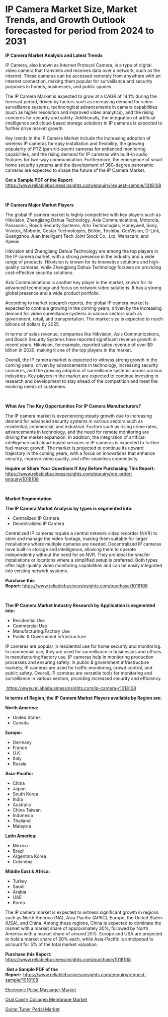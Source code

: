 <p><h1>IP Camera Market Size, Market Trends, and Growth Outlook forecasted for period from 2024 to 2031</h1></p><p><strong>IP Camera Market Analysis and Latest Trends</strong></p>
<p><p>IP Camera, also known as Internet Protocol Camera, is a type of digital video camera that transmits and receives data over a network, such as the internet. These cameras can be accessed remotely from anywhere with an internet connection, making them popular for surveillance and security purposes in homes, businesses, and public spaces.</p><p>The IP Camera Market is expected to grow at a CAGR of 14.1% during the forecast period, driven by factors such as increasing demand for video surveillance systems, technological advancements in camera capabilities (such as higher resolution and improved video analytics), and the rising concerns for security and safety. Additionally, the integration of artificial intelligence and cloud-based storage solutions in IP cameras is expected to further drive market growth.</p><p>Key trends in the IP Camera Market include the increasing adoption of wireless IP cameras for easy installation and flexibility, the growing popularity of PTZ (pan-tilt-zoom) cameras for enhanced monitoring capabilities, and the rising demand for IP cameras with built-in audio features for two-way communication. Furthermore, the emergence of smart home security systems and the development of 360-degree panoramic cameras are expected to shape the future of the IP Camera Market.</p></p>
<p><strong>Get a Sample PDF of the Report:&nbsp;</strong> <a href="https://www.reliablebusinessinsights.com/enquiry/request-sample/1018108">https://www.reliablebusinessinsights.com/enquiry/request-sample/1018108</a></p>
<p>&nbsp;</p>
<p><strong>IP Camera Major Market Players</strong></p>
<p><p>The global IP camera market is highly competitive with key players such as Hikvision, Zhengjiang Dahua Technology, Axis Communications, Motorola, Panasonic, Bosch Security Systems, Arlo Technologies, Honeywell, Sony, Vivotek, Mobotix, Costar Technologies, Belkin, Toshiba, GeoVision, D-Link, Guangzhou Juan Intelligent Tech Joint Stock Co., Ltd, Wanscam, and Apexis.</p><p>Hikvision and Zhengjiang Dahua Technology are among the top players in the IP camera market, with a strong presence in the industry and a wide range of products. Hikvision is known for its innovative solutions and high-quality cameras, while Zhengjiang Dahua Technology focuses on providing cost-effective security solutions.</p><p>Axis Communications is another key player in the market, known for its advanced technology and focus on network video solutions. It has a strong global presence and a wide product portfolio.</p><p>According to market research reports, the global IP camera market is expected to continue growing in the coming years, driven by the increasing demand for video surveillance systems in various sectors such as government, retail, and transportation. The market size is expected to reach billions of dollars by 2025.</p><p>In terms of sales revenue, companies like Hikvision, Axis Communications, and Bosch Security Systems have reported significant revenue growth in recent years. Hikvision, for example, reported sales revenue of over $9 billion in 2020, making it one of the top players in the market.</p><p>Overall, the IP camera market is expected to witness strong growth in the coming years, driven by advancements in technology, increasing security concerns, and the growing adoption of surveillance systems across various industries. Key players in the market are expected to continue investing in research and development to stay ahead of the competition and meet the evolving needs of customers.</p></p>
<p>&nbsp;</p>
<p><strong>What Are The Key Opportunities For IP Camera Manufacturers?</strong></p>
<p><p>The IP camera market is experiencing steady growth due to increasing demand for advanced security systems in various sectors such as residential, commercial, and industrial. Factors such as rising crime rates, advancements in technology, and the need for remote monitoring are driving the market expansion. In addition, the integration of artificial intelligence and cloud-based services in IP cameras is expected to further fuel market growth. The market is projected to continue its upward trajectory in the coming years, with a focus on innovations that enhance security, improve video quality, and offer seamless connectivity.</p></p>
<p><strong>Inquire or Share Your Questions If Any Before Purchasing This Report:</strong> <a href="https://www.reliablebusinessinsights.com/enquiry/pre-order-enquiry/1018108">https://www.reliablebusinessinsights.com/enquiry/pre-order-enquiry/1018108</a></p>
<p>&nbsp;</p>
<p><strong>Market Segmentation</strong></p>
<p><strong>The IP Camera Market Analysis by types is segmented into:</strong></p>
<p><ul><li>Centralized IP Camera</li><li>Decentralized IP Camera</li></ul></p>
<p><p>Centralized IP cameras require a central network video recorder (NVR) to store and manage the video footage, making them suitable for larger installations where multiple cameras are needed. Decentralized IP cameras have built-in storage and intelligence, allowing them to operate independently without the need for an NVR. They are ideal for smaller installations or locations where a simplified setup is preferred. Both types offer high-quality video monitoring capabilities and can be easily integrated into existing network systems.</p></p>
<p><strong>Purchase this Report:&nbsp;</strong><a href="https://www.reliablebusinessinsights.com/purchase/1018108">https://www.reliablebusinessinsights.com/purchase/1018108</a></p>
<p>&nbsp;</p>
<p><strong>The IP Camera Market Industry Research by Application is segmented into:</strong></p>
<p><ul><li>Residential Use</li><li>Commercial Use</li><li>Manufacturing/Factory Use</li><li>Public & Government Infrastructure</li></ul></p>
<p><p>IP cameras are popular in residential use for home security and monitoring. In commercial use, they are used for surveillance in businesses and offices. In manufacturing/factory use, IP cameras help in monitoring production processes and ensuring safety. In public & government infrastructure markets, IP cameras are used for traffic monitoring, crowd control, and public safety. Overall, IP cameras are versatile tools for monitoring and surveillance in various sectors, providing increased security and efficiency.</p></p>
<p><a href="https://www.reliablebusinessinsights.com/ip-camera-r1018108">&nbsp;https://www.reliablebusinessinsights.com/ip-camera-r1018108</a></p>
<p><strong>In terms of Region, the IP Camera Market Players available by Region are:</strong></p>
<p>
    <p> <strong> North America: </strong>
        <ul>
            <li>United States</li>
            <li>Canada</li>
        </ul>
        </p> 
    <p> <strong> Europe: </strong>
        <ul>
            <li>Germany</li>
            <li>France</li>
            <li>U.K.</li>
            <li>Italy</li>
            <li>Russia</li>
        </ul>
        </p> 
    <p> <strong> Asia-Pacific: </strong>
        <ul>
            <li>China</li>
            <li>Japan</li>
            <li>South Korea</li>
            <li>India</li>
            <li>Australia</li>
            <li>China Taiwan</li>
            <li>Indonesia</li>
            <li>Thailand</li>
            <li>Malaysia</li>
        </ul>
        </p> 
    <p> <strong> Latin America: </strong>
        <ul>
            <li>Mexico</li>
            <li>Brazil</li>
            <li>Argentina Korea</li>
            <li>Colombia</li>
        </ul>
        </p> 
    <p> <strong> Middle East & Africa: </strong>
        <ul>
            <li>Turkey</li>
            <li>Saudi</li>
            <li>Arabia</li>
            <li>UAE</li>
            <li>Korea</li>
        </ul>
    </p>
    </p>
<p><p>The IP camera market is expected to witness significant growth in regions such as North America (NA), Asia-Pacific (APAC), Europe, the United States (USA), and China. Among these regions, China is expected to dominate the market with a market share of approximately 30%, followed by North America with a market share of around 25%. Europe and USA are projected to hold a market share of 20% each, while Asia-Pacific is anticipated to account for 5% of the total market valuation.</p></p>
<p><strong>Purchase this Report: </strong><a href="https://www.reliablebusinessinsights.com/purchase/1018108">https://www.reliablebusinessinsights.com/purchase/1018108</a></p>
<p>&nbsp;<strong>Get a Sample PDF of the Report:&nbsp;&nbsp;</strong><a href="https://www.reliablebusinessinsights.com/enquiry/request-sample/1018108">https://www.reliablebusinessinsights.com/enquiry/request-sample/1018108</a></p>
<p><strong></strong></p>
<p><p><a href="https://github.com/brittnycachero596/Market-Research-Report-List-1/blob/main/electronic-pulse-massager-market.md">Electronic Pulse Massager Market</a></p><p><a href="https://www.linkedin.com/pulse/global-oral-cavity-collagen-membrane-market-product-type-application-vp4ke?trackingId=ywTRGnn2qTjp4wSWK9Dm3A%3D%3D">Oral Cavity Collagen Membrane Market</a></p><p><a href="https://github.com/ChloeConn57/Market-Research-Report-List-1/blob/main/guitar-tuner-pedal-market.md">Guitar Tuner Pedal Market</a></p></p>